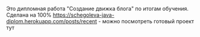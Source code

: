 Это дипломная работа "Создание движка блога" по итогам обучения. Сделана на 100%
https://schegoleva-java-diplom.herokuapp.com/posts/recent - можно посмотреть готовый проект тут
